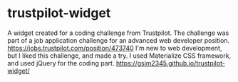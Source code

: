 # trustpilot-widget
A widget created for a coding challenge from Trustpilot. The challenge was part of a job application challenge for an advanced web developer position. https://jobs.trustpilot.com/position/473740
I'm new to web development, but I liked this challenge, and made a try. I used Materialize CSS framework, and used jQuery for the coding part. 
https://gsim2345.github.io/trustpilot-widget/
